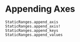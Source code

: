 # Appending Axes

```@docs
StaticRanges.append_axis
StaticRanges.append_axis!
StaticRanges.append_keys
StaticRanges.append_values
```
